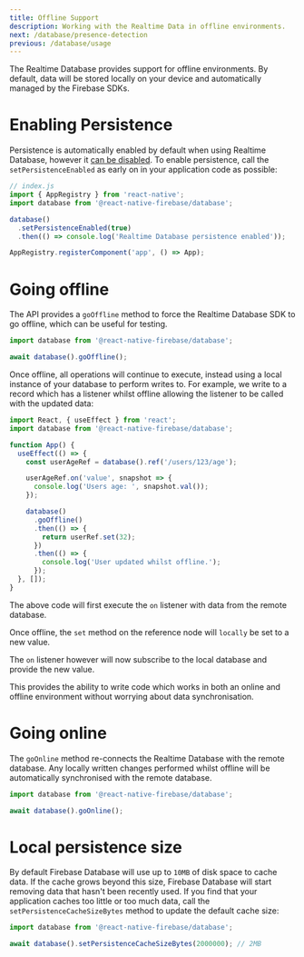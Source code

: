 ```yaml
---
title: Offline Support
description: Working with the Realtime Data in offline environments.
next: /database/presence-detection
previous: /database/usage
---
```


The Realtime Database provides support for offline environments. By default, data will be stored locally on your device
and automatically managed by the Firebase SDKs.

# Enabling Persistence

Persistence is automatically enabled by default when using Realtime Database, however it
[can be disabled](/database/usage#disabling-persistence). To enable persistence, call the `setPersistenceEnabled`
as early on in your application code as possible:

```js
// index.js
import { AppRegistry } from 'react-native';
import database from '@react-native-firebase/database';

database()
  .setPersistenceEnabled(true)
  .then(() => console.log('Realtime Database persistence enabled'));

AppRegistry.registerComponent('app', () => App);
```

# Going offline

The API provides a `goOffline` method to force the Realtime Database SDK to go offline, which can be useful for testing.

```js
import database from '@react-native-firebase/database';

await database().goOffline();
```

Once offline, all operations will continue to execute, instead using a local instance of your database to perform writes to.
For example, we write to a record which has a listener whilst offline allowing the listener to be called with the updated data:

```jsx
import React, { useEffect } from 'react';
import database from '@react-native-firebase/database';

function App() {
  useEffect(() => {
    const userAgeRef = database().ref('/users/123/age');

    userAgeRef.on('value', snapshot => {
      console.log('Users age: ', snapshot.val());
    });

    database()
      .goOffline()
      .then(() => {
        return userRef.set(32);
      })
      .then(() => {
        console.log('User updated whilst offline.');
      });
  }, []);
}
```

The above code will first execute the `on` listener with data from the remote database.

Once offline, the `set` method on the reference node will `locally` be set to a new value.

The `on` listener
however will now subscribe to the local database and provide the new value.

This provides the ability to write code which works in both an online and offline environment without worrying about
data synchronisation.

# Going online

The `goOnline` method re-connects the Realtime Database with the remote database. Any locally written changes performed
whilst offline will be automatically synchronised with the remote database.

```js
import database from '@react-native-firebase/database';

await database().goOnline();
```

# Local persistence size

By default Firebase Database will use up to `10MB` of disk space to cache data. If the cache grows beyond this size,
Firebase Database will start removing data that hasn't been recently used. If you find that your application caches too
little or too much data, call the `setPersistenceCacheSizeBytes` method to update the default cache size:

```js
import database from '@react-native-firebase/database';

await database().setPersistenceCacheSizeBytes(2000000); // 2MB
```
